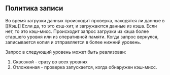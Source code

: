 ## Политика записи
Во время загрузки данных происходит проверка, находятся ли данные в [[Кэш]]
Если да, то это кэш-хит, и загружаются данные из кэша.
Если нет, то это кэш-мисс. Происходит запрос загрузки из кэша более старшего уровня или из оперативной памяти. Когда запрос вернулся, записывается копия и отправляется в более нижний уровень.

Запрос в следующий уровень может быть реализован:
1) Сквозной - сразу во всех уровнях
2) Отложенная - проверка запускается, когда обнаружен кэш-мисс.